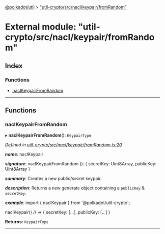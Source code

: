 [@polkadot/util](../README.md) > ["util-crypto/src/nacl/keypair/fromRandom"](../modules/_util_crypto_src_nacl_keypair_fromrandom_.md)

# External module: "util-crypto/src/nacl/keypair/fromRandom"

## Index

### Functions

* [naclKeypairFromRandom](_util_crypto_src_nacl_keypair_fromrandom_.md#naclkeypairfromrandom)

---

## Functions

<a id="naclkeypairfromrandom"></a>

###  naclKeypairFromRandom

▸ **naclKeypairFromRandom**(): `KeypairType`

*Defined in [util-crypto/src/nacl/keypair/fromRandom.ts:20](https://github.com/polkadot-js/util/blob/7550b44/packages/util-crypto/src/nacl/keypair/fromRandom.ts#L20)*

*__name__*: naclKeypair

*__signature__*: naclKeypairFromRandom (): { secretKey: Uint8Array, publicKey: Uint8Array }

*__summary__*: Creates a new public/secret keypair.

*__description__*: Returns a new generate object containing a `publicKey` & `secretKey`.

*__example__*: import { naclKeypair } from '@polkadot/util-crypto';

naclKeypair() // => { secretKey: \[...\], publicKey: \[...\] }

**Returns:** `KeypairType`

___

